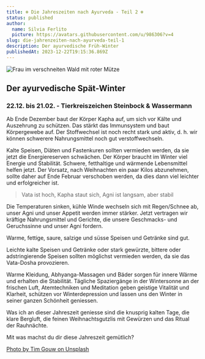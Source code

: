 ```yaml
---
title: ❄️ Die Jahreszeiten nach Ayurveda - Teil 2 ❄️
status: published
author:
  name: Silvia Ferlito
  picture: https://avatars.githubusercontent.com/u/986306?v=4
slug: die-jahrenzeiten-nach-ayurveda-teil-1
description: Der ayurvedische Früh-Winter
publishedAt: 2023-12-22T19:15:36.869Z
---
```

![Frau im verschneiten Wald mit roter Mütze](/images/später-winter.webp "Winterwald")

## Der ayurvedische Spät-Winter 

### 22.12. bis 21.02. - Tierkreiszeichen Steinbock & Wassermann

Ab Ende Dezember baut der Körper Kapha auf, um sich vor Kälte und Auszehrung zu schützen. Das stärkt das Immunsystem und baut Körpergewebe auf. Der Stoffwechsel ist noch recht stark und aktiv, d. h. wir können schwerere Nahrungsmittel noch gut verstoffwechseln.

Kalte Speisen, Diäten und Fastenkuren sollten vermieden werden, da sie jetzt die Energiereserven schwächen. Der Körper braucht im Winter viel Energie und Stabilität. Schwere, fetthaltige und wärmende Lebensmittel helfen jetzt. Der Vorsatz, nach Weihnachten ein paar Kilos abzunehmen, sollte daher auf Ende Februar verschoben werden, da dies dann viel leichter und erfolgreicher ist. 

> Vata ist hoch, Kapha staut sich, Agni ist langsam, aber stabil

Die Temperaturen sinken, kühle Winde wechseln sich mit Regen/Schnee ab, unser Agni und unser Appetit werden immer stärker. Jetzt vertragen wir kräftige Nahrungsmittel und Gerichte, die unsere Geschmacks- und Geruchssinne und unser Agni fordern. 

Warme, fettige, saure, salzige und süsse Speisen und Getränke sind gut. 

Leichte kalte Speisen und Getränke oder stark gewürzte, bittere oder adstringierende Speisen sollten möglichst vermieden werden, da sie das Vata-Dosha provozieren. 

Warme Kleidung, Abhyanga-Massagen und Bäder sorgen für innere Wärme und erhalten die Stabilität. Tägliche Spaziergänge in der Wintersonne an der frischen Luft, Atemtechniken und Meditation geben geistige Vitalität und Klarheit, schützen vor Winterdepression und lassen uns den Winter in seiner ganzen Schönheit geniessen.

Was ich an dieser Jahreszeit geniesse sind die knusprig kalten Tage, die klare Bergluft, die feinen Weihnachtsgutzlis mit Gewürzen und das Ritual der Rauhnächte. 

Mit was machst du dir diese Jahreszeit gemütlich? 

[Photo by Tim Gouw on Unsplash](https://unsplash.com/photos/woman-wearing-hoodie-spreading-her-arm-near-trees-with-snows-jp2g4xXl5QQ)